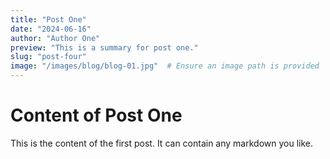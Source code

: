 ```yaml
---
title: "Post One"
date: "2024-06-16"
author: "Author One"
preview: "This is a summary for post one."
slug: "post-four"
image: "/images/blog/blog-01.jpg"  # Ensure an image path is provided
---
```


# Content of Post One

This is the content of the first post. It can contain any markdown you like.
